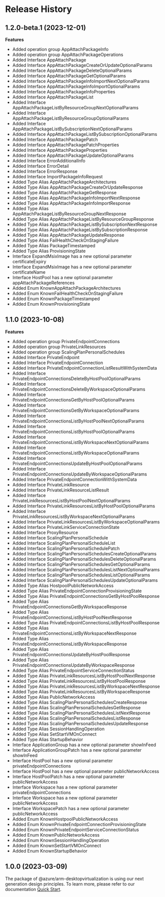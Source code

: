 # Release History
    
## 1.2.0-beta.1 (2023-12-01)
    
**Features**

  - Added operation group AppAttachPackageInfo
  - Added operation group AppAttachPackageOperations
  - Added Interface AppAttachPackage
  - Added Interface AppAttachPackageCreateOrUpdateOptionalParams
  - Added Interface AppAttachPackageDeleteOptionalParams
  - Added Interface AppAttachPackageGetOptionalParams
  - Added Interface AppAttachPackageInfoImportNextOptionalParams
  - Added Interface AppAttachPackageInfoImportOptionalParams
  - Added Interface AppAttachPackageInfoProperties
  - Added Interface AppAttachPackageList
  - Added Interface AppAttachPackageListByResourceGroupNextOptionalParams
  - Added Interface AppAttachPackageListByResourceGroupOptionalParams
  - Added Interface AppAttachPackageListBySubscriptionNextOptionalParams
  - Added Interface AppAttachPackageListBySubscriptionOptionalParams
  - Added Interface AppAttachPackagePatch
  - Added Interface AppAttachPackagePatchProperties
  - Added Interface AppAttachPackageProperties
  - Added Interface AppAttachPackageUpdateOptionalParams
  - Added Interface ErrorAdditionalInfo
  - Added Interface ErrorDetail
  - Added Interface ErrorResponse
  - Added Interface ImportPackageInfoRequest
  - Added Type Alias AppAttachPackageArchitectures
  - Added Type Alias AppAttachPackageCreateOrUpdateResponse
  - Added Type Alias AppAttachPackageGetResponse
  - Added Type Alias AppAttachPackageInfoImportNextResponse
  - Added Type Alias AppAttachPackageInfoImportResponse
  - Added Type Alias AppAttachPackageListByResourceGroupNextResponse
  - Added Type Alias AppAttachPackageListByResourceGroupResponse
  - Added Type Alias AppAttachPackageListBySubscriptionNextResponse
  - Added Type Alias AppAttachPackageListBySubscriptionResponse
  - Added Type Alias AppAttachPackageUpdateResponse
  - Added Type Alias FailHealthCheckOnStagingFailure
  - Added Type Alias PackageTimestamped
  - Added Type Alias ProvisioningState
  - Interface ExpandMsixImage has a new optional parameter certificateExpiry
  - Interface ExpandMsixImage has a new optional parameter certificateName
  - Interface HostPool has a new optional parameter appAttachPackageReferences
  - Added Enum KnownAppAttachPackageArchitectures
  - Added Enum KnownFailHealthCheckOnStagingFailure
  - Added Enum KnownPackageTimestamped
  - Added Enum KnownProvisioningState
    
    
## 1.1.0 (2023-10-08)
    
**Features**

  - Added operation group PrivateEndpointConnections
  - Added operation group PrivateLinkResources
  - Added operation group ScalingPlanPersonalSchedules
  - Added Interface PrivateEndpoint
  - Added Interface PrivateEndpointConnection
  - Added Interface PrivateEndpointConnectionListResultWithSystemData
  - Added Interface PrivateEndpointConnectionsDeleteByHostPoolOptionalParams
  - Added Interface PrivateEndpointConnectionsDeleteByWorkspaceOptionalParams
  - Added Interface PrivateEndpointConnectionsGetByHostPoolOptionalParams
  - Added Interface PrivateEndpointConnectionsGetByWorkspaceOptionalParams
  - Added Interface PrivateEndpointConnectionsListByHostPoolNextOptionalParams
  - Added Interface PrivateEndpointConnectionsListByHostPoolOptionalParams
  - Added Interface PrivateEndpointConnectionsListByWorkspaceNextOptionalParams
  - Added Interface PrivateEndpointConnectionsListByWorkspaceOptionalParams
  - Added Interface PrivateEndpointConnectionsUpdateByHostPoolOptionalParams
  - Added Interface PrivateEndpointConnectionsUpdateByWorkspaceOptionalParams
  - Added Interface PrivateEndpointConnectionWithSystemData
  - Added Interface PrivateLinkResource
  - Added Interface PrivateLinkResourceListResult
  - Added Interface PrivateLinkResourcesListByHostPoolNextOptionalParams
  - Added Interface PrivateLinkResourcesListByHostPoolOptionalParams
  - Added Interface PrivateLinkResourcesListByWorkspaceNextOptionalParams
  - Added Interface PrivateLinkResourcesListByWorkspaceOptionalParams
  - Added Interface PrivateLinkServiceConnectionState
  - Added Interface ProxyResource
  - Added Interface ScalingPlanPersonalSchedule
  - Added Interface ScalingPlanPersonalScheduleList
  - Added Interface ScalingPlanPersonalSchedulePatch
  - Added Interface ScalingPlanPersonalSchedulesCreateOptionalParams
  - Added Interface ScalingPlanPersonalSchedulesDeleteOptionalParams
  - Added Interface ScalingPlanPersonalSchedulesGetOptionalParams
  - Added Interface ScalingPlanPersonalSchedulesListNextOptionalParams
  - Added Interface ScalingPlanPersonalSchedulesListOptionalParams
  - Added Interface ScalingPlanPersonalSchedulesUpdateOptionalParams
  - Added Type Alias HostpoolPublicNetworkAccess
  - Added Type Alias PrivateEndpointConnectionProvisioningState
  - Added Type Alias PrivateEndpointConnectionsGetByHostPoolResponse
  - Added Type Alias PrivateEndpointConnectionsGetByWorkspaceResponse
  - Added Type Alias PrivateEndpointConnectionsListByHostPoolNextResponse
  - Added Type Alias PrivateEndpointConnectionsListByHostPoolResponse
  - Added Type Alias PrivateEndpointConnectionsListByWorkspaceNextResponse
  - Added Type Alias PrivateEndpointConnectionsListByWorkspaceResponse
  - Added Type Alias PrivateEndpointConnectionsUpdateByHostPoolResponse
  - Added Type Alias PrivateEndpointConnectionsUpdateByWorkspaceResponse
  - Added Type Alias PrivateEndpointServiceConnectionStatus
  - Added Type Alias PrivateLinkResourcesListByHostPoolNextResponse
  - Added Type Alias PrivateLinkResourcesListByHostPoolResponse
  - Added Type Alias PrivateLinkResourcesListByWorkspaceNextResponse
  - Added Type Alias PrivateLinkResourcesListByWorkspaceResponse
  - Added Type Alias PublicNetworkAccess
  - Added Type Alias ScalingPlanPersonalSchedulesCreateResponse
  - Added Type Alias ScalingPlanPersonalSchedulesGetResponse
  - Added Type Alias ScalingPlanPersonalSchedulesListNextResponse
  - Added Type Alias ScalingPlanPersonalSchedulesListResponse
  - Added Type Alias ScalingPlanPersonalSchedulesUpdateResponse
  - Added Type Alias SessionHandlingOperation
  - Added Type Alias SetStartVMOnConnect
  - Added Type Alias StartupBehavior
  - Interface ApplicationGroup has a new optional parameter showInFeed
  - Interface ApplicationGroupPatch has a new optional parameter showInFeed
  - Interface HostPool has a new optional parameter privateEndpointConnections
  - Interface HostPool has a new optional parameter publicNetworkAccess
  - Interface HostPoolPatch has a new optional parameter publicNetworkAccess
  - Interface Workspace has a new optional parameter privateEndpointConnections
  - Interface Workspace has a new optional parameter publicNetworkAccess
  - Interface WorkspacePatch has a new optional parameter publicNetworkAccess
  - Added Enum KnownHostpoolPublicNetworkAccess
  - Added Enum KnownPrivateEndpointConnectionProvisioningState
  - Added Enum KnownPrivateEndpointServiceConnectionStatus
  - Added Enum KnownPublicNetworkAccess
  - Added Enum KnownSessionHandlingOperation
  - Added Enum KnownSetStartVMOnConnect
  - Added Enum KnownStartupBehavior
    
    
## 1.0.0 (2023-03-09)

The package of @azure/arm-desktopvirtualization is using our next generation design principles. To learn more, please refer to our documentation [Quick Start](https://aka.ms/azsdk/js/mgmt/quickstart).
